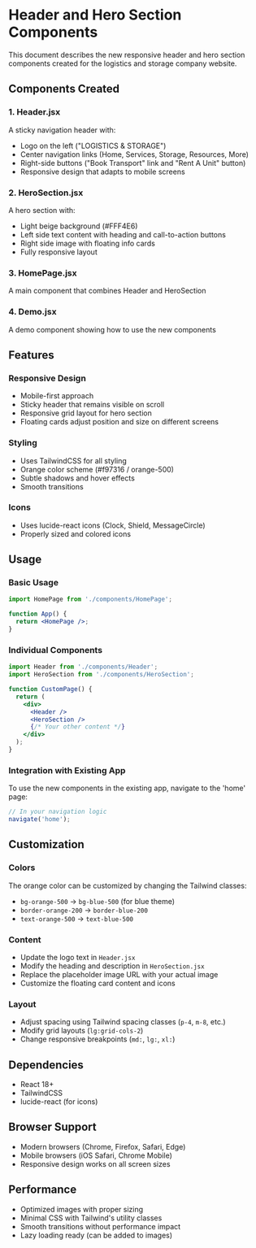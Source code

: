 # Header and Hero Section Components

This document describes the new responsive header and hero section components created for the logistics and storage company website.

## Components Created

### 1. Header.jsx
A sticky navigation header with:
- Logo on the left ("LOGISTICS & STORAGE")
- Center navigation links (Home, Services, Storage, Resources, More)
- Right-side buttons ("Book Transport" link and "Rent A Unit" button)
- Responsive design that adapts to mobile screens

### 2. HeroSection.jsx
A hero section with:
- Light beige background (#FFF4E6)
- Left side text content with heading and call-to-action buttons
- Right side image with floating info cards
- Fully responsive layout

### 3. HomePage.jsx
A main component that combines Header and HeroSection

### 4. Demo.jsx
A demo component showing how to use the new components

## Features

### Responsive Design
- Mobile-first approach
- Sticky header that remains visible on scroll
- Responsive grid layout for hero section
- Floating cards adjust position and size on different screens

### Styling
- Uses TailwindCSS for all styling
- Orange color scheme (#f97316 / orange-500)
- Subtle shadows and hover effects
- Smooth transitions

### Icons
- Uses lucide-react icons (Clock, Shield, MessageCircle)
- Properly sized and colored icons

## Usage

### Basic Usage
```jsx
import HomePage from './components/HomePage';

function App() {
  return <HomePage />;
}
```

### Individual Components
```jsx
import Header from './components/Header';
import HeroSection from './components/HeroSection';

function CustomPage() {
  return (
    <div>
      <Header />
      <HeroSection />
      {/* Your other content */}
    </div>
  );
}
```

### Integration with Existing App
To use the new components in the existing app, navigate to the 'home' page:
```jsx
// In your navigation logic
navigate('home');
```

## Customization

### Colors
The orange color can be customized by changing the Tailwind classes:
- `bg-orange-500` → `bg-blue-500` (for blue theme)
- `border-orange-200` → `border-blue-200`
- `text-orange-500` → `text-blue-500`

### Content
- Update the logo text in `Header.jsx`
- Modify the heading and description in `HeroSection.jsx`
- Replace the placeholder image URL with your actual image
- Customize the floating card content and icons

### Layout
- Adjust spacing using Tailwind spacing classes (`p-4`, `m-8`, etc.)
- Modify grid layouts (`lg:grid-cols-2`)
- Change responsive breakpoints (`md:`, `lg:`, `xl:`)

## Dependencies

- React 18+
- TailwindCSS
- lucide-react (for icons)

## Browser Support

- Modern browsers (Chrome, Firefox, Safari, Edge)
- Mobile browsers (iOS Safari, Chrome Mobile)
- Responsive design works on all screen sizes

## Performance

- Optimized images with proper sizing
- Minimal CSS with Tailwind's utility classes
- Smooth transitions without performance impact
- Lazy loading ready (can be added to images)